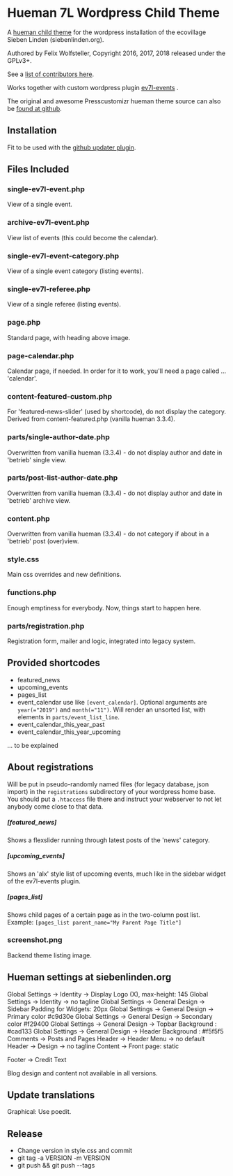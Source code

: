 # Hueman 7L Wordpress Child Theme

A [hueman child theme](http://presscustomizr.com/hueman/) for the wordpress installation of the ecovillage Sieben Linden (siebenlinden.org).

Authored by Felix Wolfsteller, Copyright 2016, 2017, 2018 released under the GPLv3+.

See a [list of contributors here](https://github.com/ecovillage/hueman-7l-child/graphs/contributors).

Works together with custom wordpress plugin [ev7l-events](https://github.com/ecovillage/ev7l-events) .

The original and awesome Presscustomizr hueman theme source can also be [found at github](https://github.com/presscustomizr/hueman).

## Installation

Fit to be used with the [github updater plugin](https://github.com/afragen/github-updater/wiki/Installation).

## Files Included

### single-ev7l-event.php

View of a single event.

### archive-ev7l-event.php

View list of events (this could become the calendar).

### single-ev7l-event-category.php

View of a single event category (listing events).

### single-ev7l-referee.php

View of a single referee (listing events).

### page.php

Standard page, with heading above image.

### page-calendar.php

Calendar page, if needed.  In order for it to work, you'll need a page called ... 'calendar'.

### content-featured-custom.php

For 'featured-news-slider' (used by shortcode), do not display the category.  Derived from content-featured.php (vanilla hueman 3.3.4).

### parts/single-author-date.php

Overwritten from vanilla hueman (3.3.4) - do not display author and date in 'betrieb' single view.

### parts/post-list-author-date.php

Overwritten from vanilla hueman (3.3.4) - do not display author and date in 'betrieb' archive view.

### content.php

Overwritten from vanilla hueman (3.3.4) - do not category if about in a 'betrieb' post (over)view.


### style.css

Main css overrides and new definitions.

### functions.php

Enough emptiness for everybody.  Now, things start to happen here.

### parts/registration.php

Registration form, mailer and logic, integrated into legacy system.

## Provided shortcodes

  - featured_news
  - upcoming_events
  - pages_list
  - event_calendar
    use like
    `[event_calendar]`. Optional arguments are `year(="2019")` and `month(="11")`.
    Will render an unsorted list, with elements in `parts/event_list_line`.
  - event_calendar_this_year_past
  - event_calendar_this_year_upcoming

... to be explained

## About registrations

Will be put in pseudo-randomly named files (for legacy database, json import) in the `registrations` subdirectory of your wordpress home base.  You should put a `.htaccess` file there and instruct your webserver to not let anybody come close to that data.

##### [featured_news]

Shows a flexslider running through latest posts of the 'news' category.

##### [upcoming_events]

Shows an 'alx' style list of upcoming events, much like in the sidebar widget of the ev7l-events plugin.

##### [pages_list]

Shows child pages of a certain page as in the two-column post list.
Example: `[pages_list parent_name="My Parent Page Title"]`

### screenshot.png

Backend theme listing image.

## Hueman settings at siebenlinden.org

Global Settings -> Identity -> Display Logo (X), max-height: 145
Global Settings -> Identity -> no tagline
Global Settings -> General Design -> Sidebar Padding for Widgets: 20px
Global Settings -> General Design -> Primary color #c9d30e
Global Settings -> General Design -> Secondary color #f29400
Global Settings -> General Design -> Topbar Background : #cad133
Global Settings -> General Design -> Header Background : #f5f5f5
Comments -> Posts and Pages
Header -> Header Menu -> no default
Header -> Design -> no tagline
Content -> Front page: static

Footer -> Credit Text

Blog design and content not available in all versions.

## Update translations

Graphical: Use poedit.

## Release

  - Change version in style.css and commit
  - git tag -a VERSION -m VERSION
  - git push && git push --tags


